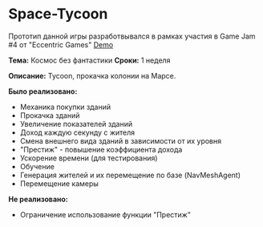 # Space-Tycoon

Прототип данной игры разработвывался в рамках участия в Game Jam #4 от "Eccentric Games"
[Demo](https://clickman6.github.io/Space-Tycoon/)

**Тема:** Космос без фантастики
**Сроки:** 1 неделя

**Описание:** Tycoon, прокачка колонии на Марсе.

**Было реализовано:**
- Механика покупки зданий
- Прокачка зданий
- Увеличение показателей зданий
- Доход каждую секунду с жителя
- Смена внешнего вида зданий в зависимости от их уровня
- "Престиж" - повышение коэффициента дохода
- Ускорение времени (для тестирования)
- Обучение
- Генерация жителей и их перемещение по базе (NavMeshAgent)
- Перемещение камеры

**Не реализовано:**
- Ограничение использование функции "Престиж"
